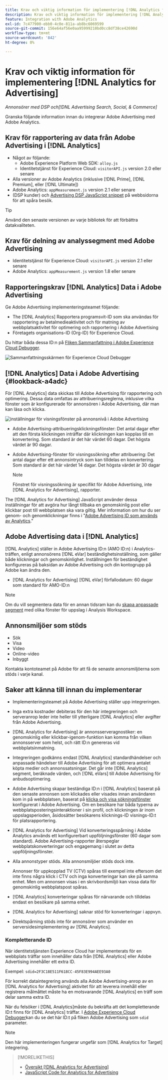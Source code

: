 ```yaml
---
title: Krav och viktig information för implementering [!DNL Analytics for Advertising]
description: Krav och viktig information för implementering [!DNL Analytics for Advertising]
feature: Integration with Adobe Analytics
exl-id: 7c477900-ebb0-4c0e-811a-ab8bc6069599
source-git-commit: 156e64af56e0aa95999210bd0cc8df38ce42690d
workflow-type: tm+mt
source-wordcount: '842'
ht-degree: 0%

---
```


# Krav och viktig information för implementering [!DNL Analytics for Advertising]

*Annonsörer med DSP och[!DNL Advertising Search, Social, & Commerce]*

Granska följande information innan du integrerar Adobe Advertising med Adobe Analytics.

## Krav för rapportering av data från Adobe Advertising i [!DNL Analytics]

* Något av följande:
   * Adobe Experience Platform Web SDK: `alloy.js`
   * Identitetstjänst för Experience Cloud: `visitorAPI.js` version 2.0 eller senare
* Alla versioner av Adobe Analytics (inklusive [!DNL Prime], [!DNL Premium], eller [!DNL Ultimate])
* Adobe Analytics: `appMeasurement.js` version 2.1 eller senare
* (DSP kunder) och [Advertising DSP JavaScript snippet](javascript.md) på webbsidorna för att spåra besök.

>[!TIP]
>
>Använd den senaste versionen av varje bibliotek för att förbättra datakvaliteten.

## Krav för delning av analyssegment med Adobe Advertising

* Identitetstjänst för Experience Cloud: `visitorAPI.js` version 2.1 eller senare
* Adobe Analytics: `appMeasurement.js` version 1.8 eller senare

## Rapporteringskrav [!DNL Analytics] Data i Adobe Advertising

Ge Adobe Advertising implementeringsteamet följande:

* The [!DNL Analytics] Rapportera programsvit-ID som ska användas för rapportering av betalmedieaktivitet och för matning av webbplatsaktivitet för optimering och rapportering i Adobe Advertising
* Företagets organisations-ID (Org-ID) för Experience Cloud.

Du hittar båda dessa ID:n på [Fliken Sammanfattning i Adobe Experience Cloud Debugger](https://experienceleague.adobe.com/docs/debugger/using-v2/summary.html).

![Sammanfattningsskärmen för Experience Cloud Debugger](/help/integrations/assets/a4adc-debugger-summary.png)

## [!DNL Analytics] Data i Adobe Advertising {#lookback-a4adc}

För [!DNL Analytics] data skickas till Adobe Advertising för rapportering och optimering. Dessa data omfattas av attribueringsreglerna, inklusive vilka fönster som är konfigurerade för annonsören i Adobe Advertising, där man kan läsa och klicka.

![inställningar för visningsfönster på annonsnivå i Adobe Advertising](/help/integrations/assets/a4adc-lookbacks.png)

* Adobe Advertising-attribueringsklickningsfönster: Det antal dagar efter att den första klickningen inträffar där klickningen kan kopplas till en konvertering. Som standard är det här värdet 60 dagar. Det högsta värdet är 90 dagar.
* Adobe Advertising-fönster för visningssökning efter attribuering: Det antal dagar efter ett annonsintryck som kan tilldelas en konvertering. Som standard är det här värdet 14 dagar. Det högsta värdet är 30 dagar

  >[!NOTE]
  >
  > Fönstret för visningssökning är specifikt för Adobe Advertising, inte [!DNL Analytics for Advertising], rapporter.

The [!DNL Analytics for Advertising] JavaScript använder dessa inställningar för att avgöra hur långt tillbaka en genomskinlig post eller klickbar post till webbplatsen ska vara giltig. Mer information om hur du ser genom- och genomklickningar finns i &quot;[Adobe Advertising ID som används av Analytics](ids.md).&quot;

## Adobe Advertising data i [!DNL Analytics]

[!DNL Analytics] ställer in Adobe Advertising ID:n (AMO ID:n) i Analytics-träffen, enligt annonsörens [!DNL eVar] beständighetsinställning, som gäller både klickningar och genomskinlighet. Inställningen för beständighet konfigureras på baksidan av Adobe Advertising och din kontogrupp på Adobe kan ändra den.

* [!DNL Analytics for Advertising] [!DNL eVar] förfallodatum: 60 dagar som standard för AMO-ID:n

>[!NOTE]
>
>Om du vill segmentera data för en annan tidsram kan du [skapa anpassade segment](https://experienceleague.adobe.com/docs/analytics/components/segmentation/segmentation-workflow/seg-build.html) med olika fönster för uppslag i Analysis Workspace.

## Annonsmiljöer som stöds

* Sök
* Visa
* Video
* Online-video
* Inbyggt

Kontakta kontoteamet på Adobe för att få de senaste annonsmiljöerna som stöds i varje kanal.

## Saker att känna till innan du implementerar

* Implementeringsteamet på Adobe Advertising ställer upp integreringen.

* Inga extra kostnader debiteras för den här integreringen och serveranrop leder inte heller till ytterligare [!DNL Analytics] eller avgifter från Adobe Advertising.

* [!DNL Analytics for Advertising] är annonsserveragnostiker: en genomskinlig eller klickbar-igenom-funktion kan komma från vilken annonsserver som helst, och rätt ID:n genereras vid webbplatsinmatning.

* Integreringen godkänns endast [!DNL Analytics] standardhändelser och anpassade händelser till Adobe Advertising för att optimera antalet köpta medier och annonssatsningar. Det går inte [!DNL Analytics] segment, beräknade värden, och [!DNL eVars] till Adobe Advertising för anbudsoptimering.

* Adobe Advertising skapar beständiga ID:n i [!DNL Analytics] baserat på den senaste annonsen som klickades eller visades innan användaren kom in på webbplatsen, baserat på [klicka och visa sökningsfönster](#lookback-a4adc) konfigurerat i Adobe Advertising. Om en besökare har båda typerna av webbplatsposteringsinteraktioner i sin profil, och klickningen är inom uppslagsperioden, åsidosätter besökarens klicknings-ID visnings-ID:t för platsrapportering.

* [!DNL Analytics for Advertising] Vid konverteringsspårning i Adobe Analytics används ett konfigurerbart uppföljningsfönster (60 dagar som standard). Adobe Advertising-rapporter återspeglar webbplatskonverteringar och engagemang i slutet av detta uppföljningsfönster.

* Alla annonstyper stöds. Alla annonsmiljöer stöds dock inte.

  Annonser för uppkopplad TV (CTV) spåras till exempel inte eftersom det inte finns några klick i CTV och inga konverteringar kan ske på samma enhet. Men om annonsen visas i en skrivbordsmiljö kan vissa data för genomskinlig webbplatspost spåras.

* [!DNL Analytics] konverteringar spåras för närvarande och tilldelas endast en besökare på samma enhet.

* [!DNL Analytics for Advertising] saknar stöd för konverteringar i appvyn.

* Direktspårning stöds inte för annonsörer som använder en serversidesimplementering av [!DNL Analytics].

### Kompletterande ID

När identitetstjänsten Experience Cloud har implementerats för en webbplats träffar som innehåller data från [!DNL Analytics] eller Adobe Advertising innehåller ett extra ID.

Exempel: `sdid=2F3C18E511F618CC-45F83E994AEE93A0`

För korrekt dataintegrering används alla Adobe Advertising-anrop av en [!DNL Analytics for Advertising] aktivitet för att leverera innehåll eller registrera målmåttet måste ha en motsvarande [!DNL Analytics] en träff som delar samma extra ID.

När du felsöker i [!DNL Analytics]måste du bekräfta att det kompletterande ID:t finns för [!DNL Analytics] träffar. I [Adobe Experience Cloud Debugger](https://experienceleague.adobe.com/docs/debugger/using-v2/summary.html)kan du se det här ID:t på fliken Adobe Advertising som `sdid` parameter.

>[!NOTE]
>
> Den här implementeringen fungerar ungefär som [!DNL Analytics for Target] integrering.

>[!MORELIKETHIS]
>
>* [Översikt [!DNL Analytics for Advertising]](overview.md)
>* [JavaScript Code for Analytics for Advertising](/help/integrations/analytics/javascript.md)
